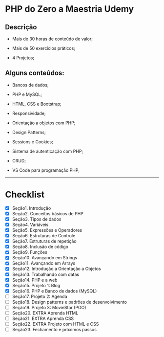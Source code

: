 # PHP do Zero a Maestria Udemy

## Descrição 

* Mais de 30 horas de conteúdo de valor;

* Mais de 50 exercícios práticos;

* 4 Projetos;


## Alguns conteúdos:

* Bancos de dados;

* PHP e MySQL;

* HTML, CSS e Bootstrap;

* Responsividade;

* Orientação a objetos com PHP;

* Design Patterns;

* Sessions e Cookies;

* Sistema de autenticação com PHP;

* CRUD;

* VS Code para programação PHP;


--- 

# Checklist

- [x] Seção1. Introdução
- [x] Seção2. Conceitos básicos de PHP
- [x] Seção3. Tipos de dados
- [x] Seção4. Variáveis
- [x] Seção5. Expressões e Operadores
- [x] Seção6. Estruturas de Controle
- [x] Seção7. Estruturas de repetição
- [x] Seção8. Inclusão de código
- [x] Seção9. Funções
- [x] Seção10. Avançando em Strings
- [x] Seção11. Avançando em Arrays
- [x] Seção12. Introdução a Orientação a Objetos
- [x] Seção13. Trabalhando com datas
- [x] Seção14. PHP e a web
- [x] Seção15. Projeto 1: Blog
- [x] Seção16. PHP e Banco de dados (MySQL)
- [ ] Seção17. Projeto 2: Agenda
- [ ] Seção18. Design patterns e padrões de desenvolvimento
- [ ] Seção19. Projeto 3: MovieStar (POO)
- [ ] Seção20. EXTRA Aprenda HTML
- [ ] Seção21. EXTRA Aprenda CSS
- [ ] Seção22. EXTRA Projeto com HTML e CSS
- [ ] Seção23. Fechamento e próximos passos 
